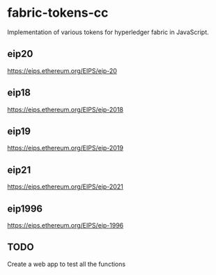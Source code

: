 # fabric-tokens-cc
Implementation of various tokens for hyperledger fabric in JavaScript.

## eip20
https://eips.ethereum.org/EIPS/eip-20

## eip18
https://eips.ethereum.org/EIPS/eip-2018

## eip19
https://eips.ethereum.org/EIPS/eip-2019

## eip21
https://eips.ethereum.org/EIPS/eip-2021

## eip1996
https://eips.ethereum.org/EIPS/eip-1996

## TODO
Create a web app to test all the functions
